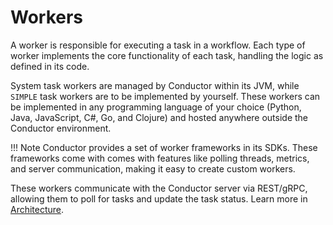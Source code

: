 # Workers
A worker is responsible for executing a task in a workflow. Each type of worker implements the core functionality of each task, handling the logic as defined in its code.

System task workers are managed by Conductor within its JVM, while `SIMPLE` task workers are to be implemented by yourself. These workers can be implemented in any programming language of your choice (Python, Java, JavaScript, C#, Go, and Clojure) and hosted anywhere outside the Conductor environment.

!!! Note
    Conductor provides a set of worker frameworks in its SDKs. These frameworks come with comes with features like polling threads, metrics, and server communication, making it easy to create custom workers.

These workers communicate with the Conductor server via REST/gRPC, allowing them to poll for tasks and update the task status. Learn more in [Architecture](../architecture/index.md).


